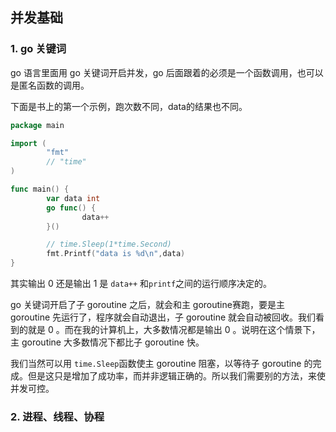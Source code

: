 ## 并发基础

### 1. go 关键词

go 语言里面用 go 关键词开启并发，go 后面跟着的必须是一个函数调用，也可以是匿名函数的调用。

下面是书上的第一个示例，跑次数不同，data的结果也不同。

```go
package main

import (
        "fmt"
        // "time"
)

func main() {
        var data int
        go func() {
                data++
        }()

        // time.Sleep(1*time.Second)
        fmt.Printf("data is %d\n",data)
}
```

其实输出 0 还是输出 1 是 ```data++``` 和```printf```之间的运行顺序决定的。

go 关键词开启了子 goroutine 之后，就会和主 goroutine赛跑，要是主 goroutine 先运行了，程序就会自动退出，子 goroutine 就会自动被回收。我们看到的就是 0 。而在我的计算机上，大多数情况都是输出 0 。说明在这个情景下，主 goroutine 大多数情况下都比子 goroutine 快。

我们当然可以用 ```time.Sleep```函数使主 goroutine 阻塞，以等待子 goroutine 的完成。但是这只是增加了成功率，而并非逻辑正确的。所以我们需要别的方法，来使并发可控。

### 2. 进程、线程、协程

